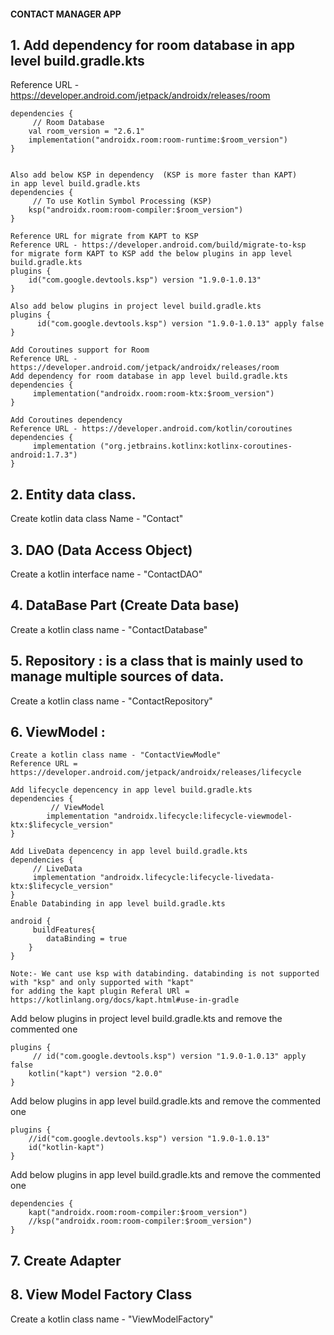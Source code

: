 
#### CONTACT MANAGER APP


## 1. Add dependency for room database in app level build.gradle.kts
Reference URL - https://developer.android.com/jetpack/androidx/releases/room
```
dependencies {
     // Room Database
    val room_version = "2.6.1"
    implementation("androidx.room:room-runtime:$room_version")
}


Also add below KSP in dependency  (KSP is more faster than KAPT)
in app level build.gradle.kts
dependencies {
     // To use Kotlin Symbol Processing (KSP)
    ksp("androidx.room:room-compiler:$room_version")
}

Reference URL for migrate from KAPT to KSP
Reference URL - https://developer.android.com/build/migrate-to-ksp
for migrate form KAPT to KSP add the below plugins in app level build.gradle.kts
plugins {
    id("com.google.devtools.ksp") version "1.9.0-1.0.13"
}

Also add below plugins in project level build.gradle.kts
plugins {
      id("com.google.devtools.ksp") version "1.9.0-1.0.13" apply false
}

Add Coroutines support for Room
Reference URL - https://developer.android.com/jetpack/androidx/releases/room
Add dependency for room database in app level build.gradle.kts
dependencies {
     implementation("androidx.room:room-ktx:$room_version")
}

Add Coroutines dependency
Reference URL - https://developer.android.com/kotlin/coroutines
dependencies {
     implementation ("org.jetbrains.kotlinx:kotlinx-coroutines-android:1.7.3")
}
```

## 2. Entity data class.
Create kotlin data class Name - "Contact"

## 3. DAO (Data Access Object)
Create a kotlin interface name - "ContactDAO"

## 4. DataBase Part (Create Data base)
Create a kotlin class name - "ContactDatabase"

## 5. Repository : is a class that is mainly used to manage multiple sources of data.
Create a kotlin class name - "ContactRepository"

## 6. ViewModel :
````
Create a kotlin class name - "ContactViewModle"
Reference URL = https://developer.android.com/jetpack/androidx/releases/lifecycle

Add lifecycle depencency in app level build.gradle.kts
dependencies {
         // ViewModel
        implementation "androidx.lifecycle:lifecycle-viewmodel-ktx:$lifecycle_version"
}

Add LiveData depencency in app level build.gradle.kts
dependencies {
     // LiveData
     implementation "androidx.lifecycle:lifecycle-livedata-ktx:$lifecycle_version"
}
Enable Databinding in app level build.gradle.kts

android {
     buildFeatures{
        dataBinding = true
    }
}
````

````
Note:- We cant use ksp with databinding. databinding is not supported with "ksp" and only supported with "kapt"
for adding the kapt plugin Referal URl = https://kotlinlang.org/docs/kapt.html#use-in-gradle
````
Add below plugins in project level build.gradle.kts and remove the commented one
````
plugins {
     // id("com.google.devtools.ksp") version "1.9.0-1.0.13" apply false
    kotlin("kapt") version "2.0.0"
}
````

Add below plugins in app level build.gradle.kts and remove the commented one
````
plugins {
    //id("com.google.devtools.ksp") version "1.9.0-1.0.13"
    id("kotlin-kapt")
}
````

Add below plugins in app level build.gradle.kts and remove the commented one
```
dependencies {
    kapt("androidx.room:room-compiler:$room_version")
    //ksp("androidx.room:room-compiler:$room_version")
}
```

## 7. Create Adapter

## 8. View Model Factory Class
Create a kotlin class name - "ViewModelFactory"


































